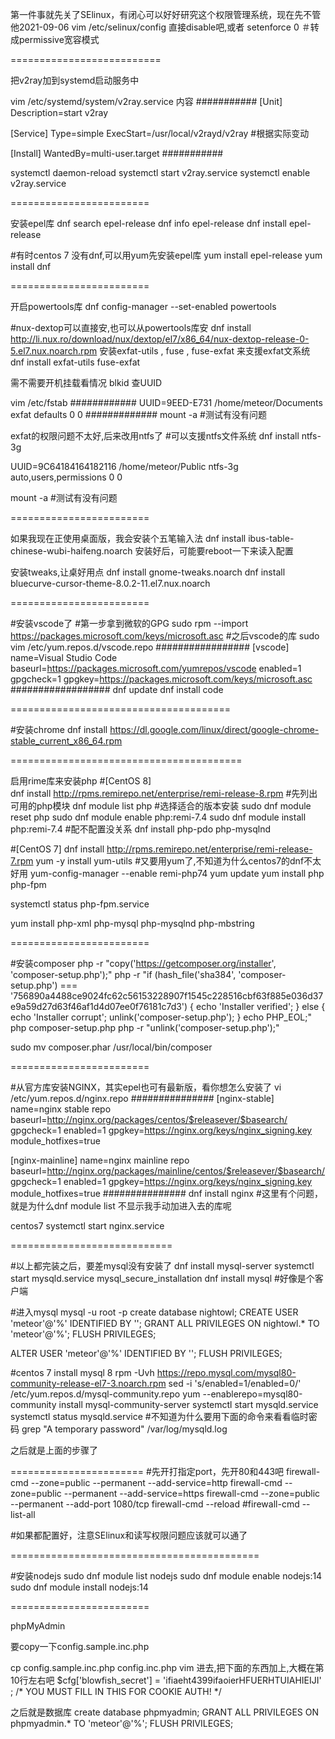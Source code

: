 第一件事就先关了SElinux，有闭心可以好好研究这个权限管理系统，现在先不管他2021-09-06
vim /etc/selinux/config
直接disable吧,或者
setenforce 0 ＃转成permissive宽容模式

==========================

把v2ray加到systemd启动服务中

vim /etc/systemd/system/v2ray.service
内容
###########
[Unit]
Description=start v2ray

[Service]
Type=simple
ExecStart=/usr/local/v2rayd/v2ray #根据实际变动

[Install]
WantedBy=multi-user.target
###########

systemctl daemon-reload
systemctl start v2ray.service
systemctl enable v2ray.service

========================

安装epel库
dnf search epel-release
dnf info epel-release
dnf install epel-release

#有时centos 7 没有dnf,可以用yum先安装epel库
yum install epel-release
yum install dnf


========================

开启powertools库
dnf config-manager --set-enabled powertools

#nux-dextop可以直接安,也可以从powertools库安
dnf install http://li.nux.ro/download/nux/dextop/el7/x86_64/nux-dextop-release-0-5.el7.nux.noarch.rpm
安装exfat-utils , fuse , fuse-exfat 来支援exfat文系统
dnf install exfat-utils fuse-exfat



需不需要开机挂载看情况
blkid 查UUID

vim /etc/fstab
############
UUID=9EED-E731                            /home/meteor/Documents     exfat   defaults        0 0
#############
mount -a #测试有没有问题

exfat的权限问题不太好,后来改用ntfs了
#可以支援ntfs文件系统 
dnf install ntfs-3g

UUID=9C64184164182116                     /home/meteor/Public    ntfs-3g  auto,users,permissions 0 0

mount -a #测试有没有问题

========================

如果我现在正使用桌面版，我会安装个五笔输入法
dnf install ibus-table-chinese-wubi-haifeng.noarch
安装好后，可能要reboot一下来读入配置

安装tweaks,让桌好用点
dnf install gnome-tweaks.noarch
dnf install bluecurve-cursor-theme-8.0.2-11.el7.nux.noarch

========================

#安装vscode了
#第一步拿到微软的GPG
sudo rpm --import https://packages.microsoft.com/keys/microsoft.asc
#之后vscode的库
sudo vim /etc/yum.repos.d/vscode.repo
#################
[vscode]
name=Visual Studio Code
baseurl=https://packages.microsoft.com/yumrepos/vscode
enabled=1
gpgcheck=1
gpgkey=https://packages.microsoft.com/keys/microsoft.asc
##################
dnf update
dnf install code

======================================

#安装chrome
dnf install https://dl.google.com/linux/direct/google-chrome-stable_current_x86_64.rpm

========================================

启用rime库来安装php
#[CentOS 8]    
dnf install http://rpms.remirepo.net/enterprise/remi-release-8.rpm
#先列出可用的php模块
dnf module list php
#选择适合的版本安装
sudo dnf module reset php
sudo dnf module enable php:remi-7.4
sudo dnf module install php:remi-7.4
#配不配置没关系
dnf install php-pdo php-mysqlnd



#[CentOS 7]
dnf install http://rpms.remirepo.net/enterprise/remi-release-7.rpm
yum -y install yum-utils
#又要用yum了,不知道为什么centos7的dnf不太好用
yum-config-manager --enable remi-php74
 yum update
yum install php php-fpm

systemctl status php-fpm.service

yum install php-xml php-mysql php-mysqlnd php-mbstring 



========================

#安装composer
php -r "copy('https://getcomposer.org/installer', 'composer-setup.php');"
php -r "if (hash_file('sha384', 'composer-setup.php') === '756890a4488ce9024fc62c56153228907f1545c228516cbf63f885e036d37e9a59d27d63f46af1d4d07ee0f76181c7d3') { echo 'Installer verified'; } else { echo 'Installer corrupt'; unlink('composer-setup.php'); } echo PHP_EOL;"
php composer-setup.php
php -r "unlink('composer-setup.php');"

sudo mv composer.phar /usr/local/bin/composer

========================

#从官方库安装NGINX，其实epel也可有最新版，看你想怎么安装了
vi /etc/yum.repos.d/nginx.repo
###############
[nginx-stable]
name=nginx stable repo
baseurl=http://nginx.org/packages/centos/$releasever/$basearch/
gpgcheck=1
enabled=1
gpgkey=https://nginx.org/keys/nginx_signing.key
module_hotfixes=true

[nginx-mainline]
name=nginx mainline repo
baseurl=http://nginx.org/packages/mainline/centos/$releasever/$basearch/
gpgcheck=1
enabled=1
gpgkey=https://nginx.org/keys/nginx_signing.key
module_hotfixes=true
###############
dnf install nginx
#这里有个问题，就是为什么dnf module list 不显示我手动加进入去的库呢


centos7
systemctl start nginx.service


============================

#以上都完装之后，要差mysql没有安装了
dnf install mysql-server
systemctl start mysqld.service
mysql_secure_installation
dnf install mysql #好像是个客户端

#进入mysql
mysql -u root -p
create database nightowl;
CREATE USER 'meteor'@'%' IDENTIFIED BY '';
GRANT ALL PRIVILEGES ON nightowl.* TO 'meteor'@'%';
FLUSH PRIVILEGES;

ALTER USER 'meteor'@'%' IDENTIFIED BY '';
FLUSH PRIVILEGES;


#centos 7 install mysql 8
rpm -Uvh https://repo.mysql.com/mysql80-community-release-el7-3.noarch.rpm
sed -i 's/enabled=1/enabled=0/' /etc/yum.repos.d/mysql-community.repo
yum --enablerepo=mysql80-community install mysql-community-server
systemctl start mysqld.service
systemctl status mysqld.service
#不知道为什么要用下面的命令来看看临时密码
grep "A temporary password" /var/log/mysqld.log

之后就是上面的步骤了


=======================
#先开打指定port，先开80和443吧
firewall-cmd --zone=public --permanent --add-service=http
firewall-cmd --zone=public --permanent --add-service=https
firewall-cmd --zone=public --permanent --add-port 1080/tcp
firewall-cmd --reload
#firewall-cmd --list-all


#如果都配置好，注意SElinux和读写权限问题应该就可以通了

===========================================

#安装nodejs
sudo dnf module list nodejs
sudo dnf module enable nodejs:14
sudo dnf module install nodejs:14

========================

phpMyAdmin

要copy一下config.sample.inc.php

cp config.sample.inc.php config.inc.php
vim 进去,把下面的东西加上,大概在第10行左右吧
$cfg['blowfish_secret'] = 'ifiaeht4399ifaoierHFUERHTUIAHIEIJI' ; /* YOU MUST FILL IN THIS FOR COOKIE AUTH! */

之后就是数据库
create database phpmyadmin;
GRANT ALL PRIVILEGES ON phpmyadmin.* TO 'meteor'@'%';
FLUSH PRIVILEGES;

